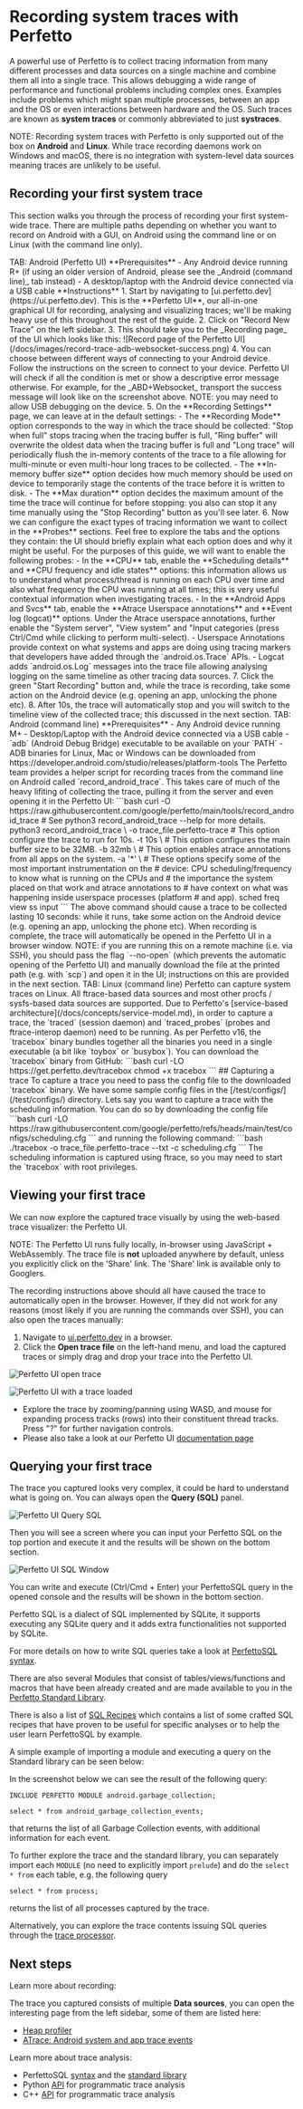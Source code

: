 # Recording system traces with Perfetto

A powerful use of Perfetto is to collect tracing information from many different
processes and data sources on a single machine and combine them all into a
single trace. This allows debugging a wide range of performance and functional
problems including complex ones. Examples include problems which might span
multiple processes, between an app and the OS or even interactions between
hardware and the OS. Such traces are known as **system traces** or commonly
abbreviated to just **systraces**.

NOTE: Recording system traces with Perfetto is only supported out of the box on
**Android** and **Linux**. While trace recording daemons work on Windows and
macOS, there is no integration with system-level data sources meaning traces are
unlikely to be useful.

## Recording your first system trace

This section walks you through the process of recording your first system-wide
trace. There are multiple paths depending on whether you want to record on
Android with a GUI, on Android using the command line or on Linux (with the
command line only).

<?tabs>

TAB: Android (Perfetto UI)

**Prerequisites**

- Any Android device running R+ (if using an older version of Android, please
  see the _Android (command line)_ tab instead)
- A desktop/laptop with the Android device connected via a USB cable

**Instructions**

1. Start by navigating to [ui.perfetto.dev](https://ui.perfetto.dev). This is
   the **Perfetto UI**, our all-in-one graphical UI for recording, analysing and
   visualizing traces; we'll be making heavy use of this throughout the rest of
   the guide.
2. Click on "Record New Trace" on the left sidebar.
3. This should take you to the _Recording page_ of the UI which looks like this:
   ![Record page of the Perfetto UI](/docs/images/record-trace-adb-websocket-success.png)
4. You can choose between different ways of connecting to your Android device.
    Follow the instructions on the screen to connect to your device. Perfetto UI
    will check if all the condition is met or show a descriptive error message
    otherwise. For example, for the _ABD+Websocket_ transport the success
    message will look like on the screenshot above.

   NOTE: you may need to allow USB debugging on the device.

5. On the **Recording Settings** page, we can leave at in the default settings:

   - The **Recording Mode** option corresponds to the way in which the trace
     should be collected: "Stop when full" stops tracing when the tracing buffer
     is full, "Ring buffer" will overwrite the oldest data when the tracing
     buffer is full and "Long trace" will periodically flush the in-memory
     contents of the trace to a file allowing for multi-minute or even
     multi-hour long traces to be collected.
   - The **In-memory buffer size** option decides how much memory should be used
     on device to temporarily stage the contents of the trace before it is
     written to disk.
   - The **Max duration** option decides the maximum amount of the time the
     trace will continue for before stopping: you also can stop it any time
     manually using the "Stop Recording" button as you'll see later.

6. Now we can configure the exact types of tracing information we want to
   collect in the **Probes** sections. Feel free to explore the tabs and the
   options they contain: the UI should briefly explain what each option does and
   why it might be useful. For the purposes of this guide, we will want to
   enable the following probes:

   - In the **CPU** tab, enable the **Scheduling details** and **CPU frequency
     and idle states** options: this information allows us to understand what
     process/thread is running on each CPU over time and also what frequency the
     CPU was running at all times; this is very useful contextual information
     when investigating traces.
   - In the **Android Apps and Svcs** tab, enable the **Atrace Userspace
     annotations** and **Event log (logcat)** options. Under the Atrace
     userspace annotations, further enable the "System server", "View system"
     and "Input categories (press Ctrl/Cmd while clicking to perform
     multi-select).

     - Userspace Annotations provide context on what systems and apps are doing
       using tracing markers that developers have added through the
       `android.os.Trace` APIs.
     - Logcat adds `android.os.Log` messages into the trace file allowing
       analysing logging on the same timeline as other tracing data sources.

7. Click the green "Start Recording" button and, while the trace is recording,
   take some action on the Android device (e.g. opening an app, unlocking the
   phone etc).
8. After 10s, the trace will automatically stop and you will switch to the
   timeline view of the collected trace; this discussed in the next section.

TAB: Android (command line)

**Prerequisites**

- Any Android device running M+
- Desktop/Laptop with the Android device connected via a USB cable
- `adb` (Android Debug Bridge) executable to be available on your `PATH`
  - ADB binaries for Linux, Mac or Windows can be downloaded from
    https://developer.android.com/studio/releases/platform-tools

The Perfetto team provides a helper script for recording traces from the command
line on Android called `record_android_trace`. This takes care of much of the
heavy lifiting of collecting the trace, pulling it from the server and even
opening it in the Perfetto UI:

```bash
curl -O https://raw.githubusercontent.com/google/perfetto/main/tools/record_android_trace

# See python3 record_android_trace --help for more details.
python3 record_android_trace \
   -o trace_file.perfetto-trace
   # This option configure the trace to run for 10s.
   -t 10s \
   # This option configures the main buffer size to be 32MB.
   -b 32mb \
   # This option enables atrace annotations from all apps on the system.
   -a '*' \
   # These options specify some of the most important instrumentation on the
   # device: CPU scheduling/frequency to know what is running on the CPUs and
   # the importance the system placed on that work and atrace annotations to
   # have context on what was happening inside userspace processes (platform
   # and app).
   sched freq view ss input
```

The above command should cause a trace to be collected lasting 10 seconds: while
it runs, take some action on the Android device (e.g. opening an app, unlocking
the phone etc). When recording is complete, the trace will automatically be
opened in the Perfetto UI in a browser window.

NOTE: if you are running this on a remote machine (i.e. via SSH), you should
pass the flag `--no-open` (which prevents the automatic opening of the Perfetto
UI) and manually download the file at the printed path (e.g. with `scp`) and
open it in the UI; instructions on this are provided in the next section.

TAB: Linux (command line)

Perfetto can capture system traces on Linux. All ftrace-based data sources and
most other procfs / sysfs-based data sources are supported.

Due to Perfetto's [service-based architecture](/docs/concepts/service-model.md),
in order to capture a trace, the `traced` (session daemon) and `traced_probes`
(probes and ftrace-interop daemon) need to be running. As per Perfetto v16, the
`tracebox` binary bundles together all the binaries you need in a single
executable (a bit like `toybox` or `busybox`).

You can download the `tracebox` binary from GitHub:
```bash
curl -LO https://get.perfetto.dev/tracebox
chmod +x tracebox
```

## Capturing a trace

To capture a trace you need to pass the config file to the downloaded `tracebox`
binary. We have some sample config files in the [/test/configs/](/test/configs/)
directory.
Lets say you want to capture a trace with the scheduling information. You can
do so by downloading the config file
```bash
curl -LO https://raw.githubusercontent.com/google/perfetto/refs/heads/main/test/configs/scheduling.cfg
```
and running the following command:
```bash
./tracebox -o trace_file.perfetto-trace --txt -c scheduling.cfg
```
The scheduling information is captured using ftrace, so you may need to start
the `tracebox` with root privileges.

</tabs?>

## Viewing your first trace

We can now explore the captured trace visually by using the web-based trace
visualizer: the Perfetto UI.

NOTE: The Perfetto UI runs fully locally, in-browser using JavaScript +
WebAssembly. The trace file is **not** uploaded anywhere by default, unless you
explicitly click on the 'Share' link. The 'Share' link is available only to
Googlers.

The recording instructions above should all have caused the trace to
automatically open in the browser. However, if they did not work for any reasons
(most likely if you are running the commands over SSH), you can also open the
traces manually:

1. Navigate to [ui.perfetto.dev](https://ui.perfetto.dev) in a browser.
2. Click the **Open trace file** on the left-hand menu, and load the captured
   traces or simply drag and drop your trace into the Perfetto UI.

![Perfetto UI open trace](/docs/images/perfetto-ui-open-trace.png)

![Perfetto UI with a trace loaded](/docs/images/system-tracing-trace-view.png)

- Explore the trace by zooming/panning using WASD, and mouse for expanding
  process tracks (rows) into their constituent thread tracks. Press "?" for
  further navigation controls.
- Please also take a look at our Perfetto UI
  [documentation page](/docs/visualization/perfetto-ui.md)  

## Querying your first trace

The trace you captured looks very complex, it could be hard to understand what
is going on. You can always open the **Query (SQL)** panel.

![Perfetto UI Query SQL](/docs/images/perfetto-ui-query-sql.png)

Then you will see a screen where you can input your Perfetto SQL on the top portion and execute it and the results will be shown on the bottom section.

![Perfetto UI SQL Window](/docs/images/perfetto-ui-sql-window.png)

You can write and execute (Ctrl/Cmd + Enter) your PerfettoSQL query in the opened console and the results will be shown in the bottom section.

Perfetto SQL is a dialect of SQL implemented by SQLite, it supports executing any SQLite query and it adds extra functionalities not supported by SQLite.

For more details on how to write SQL queries take a look at
[PerfettoSQL syntax](/docs/analysis/perfetto-sql-syntax.md).

There are also several Modules that consist of tables/views/functions and macros that have been already created and are made available to you in the [Perfetto Standard Library](/docs/analysis/stdlib-docs.autogen). 

There is also a list of [SQL Recipes](/docs/getting-started/recipes/android-trace-analysis.md) which contains a list of some crafted SQL recipes that have proven to be useful for specific analyses or to help the user learn PerfettoSQL by example.

A simple example of importing a module and executing a query on the Standard library can be seen below:

In the screenshot below we can see the result of the following query:
```
INCLUDE PERFETTO MODULE android.garbage_collection;

select * from android_garbage_collection_events;
```

that returns the list of all Garbage Collection events, with additional
information for each event.

To further explore the trace and the standard library, you can separately
import each `MODULE` (no need to explicitly import `prelude`) and do the
`select * from` each table, e.g. the following query
```
select * from process;
```

returns the list of all processes captured by the trace.

Alternatively, you can explore the trace contents issuing SQL queries through
the [trace processor](/docs/analysis/trace-processor).

## Next steps

Learn more about recording:

The trace you captured consists of multiple **Data sources**, you can open the
interesting page from the left sidebar, some of them are listed here:
- [Heap profiler](/docs/data-sources/native-heap-profiler.md)
- [ATrace: Android system and app trace events](/docs/data-sources/atrace.md)

Learn more about trace analysis:

- PerfettoSQL [syntax](/docs/analysis/perfetto-sql-syntax.md) and the [standard library](/docs/analysis/stdlib-docs.autogen)
- Python [API](/docs/analysis/trace-processor-python.md) for programmatic trace analysis
- C++ [API](/docs/analysis/trace-processor.md) for programmatic trace analysis
